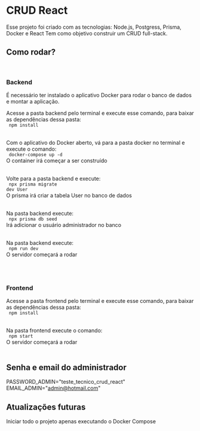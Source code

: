 # CRUD React

Esse projeto foi criado com as tecnologias: Node.js, Postgress, Prisma, Docker e React
Tem como objetivo construir um CRUD full-stack.

## Como rodar?
<br/>

### Backend

É necessário ter instalado o aplicativo Docker para rodar o banco de dados e montar a aplicação.
<br/>

Acesse a pasta backend pelo terminal e execute esse comando, para baixar as dependências dessa pasta: <br/>
<code> npm install </code> 
<br/>
<br/>

Com o aplicativo do Docker aberto, vá para a pasta docker no terminal e execute o comando: <br/>
<code> docker-compose up -d </code> <br/>
O container irá começar a ser construído
<br/>
<br/>

Volte para a pasta backend e execute: <br/>
<code> npx prisma migrate dev User </code> <br/>
O prisma irá criar a tabela User no banco de dados
<br/>
<br/>

Na pasta backend execute: <br/>
<code> npx prisma db seed </code> <br/>
Irá adicionar o usuário administrador no banco
<br/>
<br/>

Na pasta backend execute: <br/>
<code> npm run dev </code> <br/>
O servidor começará a rodar
<br/>
<br/>

<br/>

### Frontend

Acesse a pasta frontend pelo terminal e execute esse comando, para baixar as dependências dessa pasta: <br/>
<code> npm install </code> 
<br/>
<br/>

Na pasta frontend execute o comando: <br/>
<code> npm start </code> <br/>
O servidor começará a rodar
<br/>
<br/>

## Senha e email do administrador

PASSWORD_ADMIN="teste_tecnico_crud_react" <br/>
EMAIL_ADMIN="admin@hotmail.com"

## Atualizações futuras

Iniciar todo o projeto apenas executando o Docker Compose

